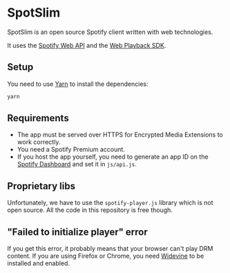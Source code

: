# SpotSlim

SpotSlim is an open source Spotify client written with web technologies.

It uses the [Spotify Web API](https://developer.spotify.com/web-api/)
and the [Web Playback SDK](https://beta.developer.spotify.com/documentation/web-playback-sdk/).

## Setup

You need to use [Yarn](https://yarnpkg.com/) to install the dependencies:

```bash
yarn
```

## Requirements

* The app must be served over HTTPS for Encrypted Media Extensions to work correctly.
* You need a Spotify Premium account.
* If you host the app yourself,
    you need to generate an app ID on the [Spotify Dashboard](https://beta.developer.spotify.com/dashboard/applications)
    and set it in `js/api.js`.

## Proprietary libs

Unfortunately, we have to use the `spotify-player.js` library which is not open source.
All the code in this repository is free though.

## "Failed to initialize player" error

If you get this error, it probably means that your browser can't play DRM content.
If you are using Firefox or Chrome,
you need [Widevine](https://www.widevine.com/) to be installed and enabled.

